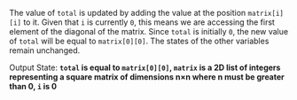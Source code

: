 The value of `total` is updated by adding the value at the position `matrix[i][i]` to it. Given that `i` is currently `0`, this means we are accessing the first element of the diagonal of the matrix. Since `total` is initially `0`, the new value of `total` will be equal to `matrix[0][0]`. The states of the other variables remain unchanged.

Output State: **`total` is equal to `matrix[0][0]`, `matrix` is a 2D list of integers representing a square matrix of dimensions n×n where n must be greater than 0, `i` is 0**